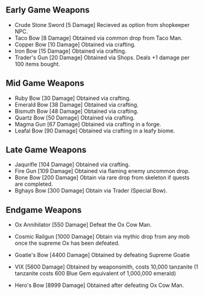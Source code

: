 ## Early Game Weapons
- Crude Stone Sword [5 Damage] Recieved as option from shopkeeper NPC.
- Taco Bow [8 Damage] Obtained via common drop from Taco Man.
- Copper Bow [10 Damage] Obtained via crafting.
- Iron Bow [15 Damage] Obtained via crafting.
- Trader's Gun [20 Damage] Obtained via Shops. Deals +1 damage per 100 items bought.
## Mid Game Weapons
- Ruby Bow [30 Damage] Obtained via crafting.
- Emerald Bow [38 Damage] Obtained via crafting.
- Bismuth Bow [48 Damage] Obtained via crafting.
- Quartz Bow [50 Damage] Obtained via crafting.
- Magma Gun [67 Damage] Obtained via crafting in a forge.
- Leafal Bow [90 Damage] Obtained via crafting in a leafy biome.
## Late Game Weapons
- Jaqurifle [104 Damage] Obtained via crafting.
- Fire Gun [109 Damage] Obtained via flaming enemy uncommon drop.
- Bone Bow [200 Damage] Obtain via rare drop from skeleton if quests are completed.
- Bghays Bow [300 Damage] Obtain via Trader (Special Bow).
## Endgame Weapons
- Ox Annihilator [550 Damage] Defeat the Ox Cow Man.
- Cosmic Railgun [1000 Damage] Obtain via mythic drop from any mob once the supreme Ox has been defeated.
- Goatie's Bow [4400 Damage] Obtained by defeating Supreme Goatie
- VIX [5600 Damage] Obtained by weaponsmith, costs 10,000 tanzanite (1 tanzanite costs 600 Blue Gem equivalent of 1,000,000 emerald)

- Hero's Bow [8999 Damage] Obtained after defeating Ox Cow Man.
